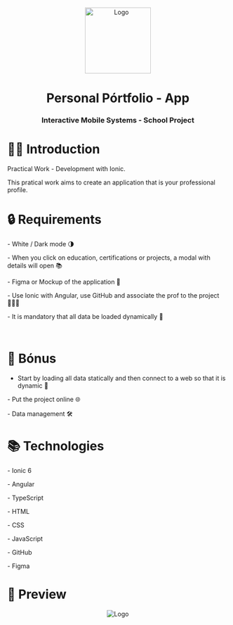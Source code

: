 <br />
<p align="center">
    <img src="https://ionicacademy.com/wp-content/uploads/2017/06/ionic-logo-portrait.png" alt="Logo" width="auto" height="150">
  </a>
  <h1 align="center"> Personal Pórtfolio - App </h1>

  <h3 align="center">Interactive Mobile Systems - School Project</h3>
</p>

# 👋🏼 Introduction

<p>Practical Work - Development with Ionic.</p>
This pratical work aims to create an application that is your professional profile.


# 🔒 Requirements
<p> 
  - White / Dark mode 🌗
</p>
<p> 
  -  When you click on education, certifications or projects, a modal with details will open 📚
</p>
<p>
  - Figma or Mockup of the application 🎨
</p>
<p>
  - Use Ionic with Angular, use GitHub and associate the prof to the project 👨🏽‍💻
</p>
<p>
  - It is mandatory that all data be loaded dynamically 🎲
</p>
</br>

# 🎯 Bónus
 - Start by loading all data statically and then connect to a web so that it is dynamic 🎲
<p>
  - Put the project online 🌐
</p>
<p>
  - Data management 🛠️
</p>

# 📚 Technologies
<p>
  - Ionic 6
</p>
<p>
  - Angular
</p>
<p>
  - TypeScript
</p>
<p>
  - HTML
</p>
<p>
  - CSS
</p>
<p>
  - JavaScript
</p>
<p>
  - GitHub
</p>
<p>
  - Figma
</p>

# 📱 Preview
<p align="center">
  <img src="" alt="Logo" width="auto" height="auto">
</p>

